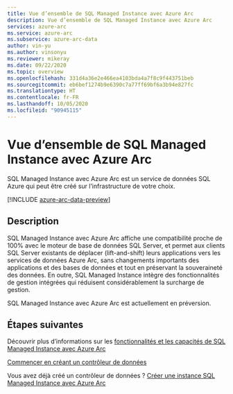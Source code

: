 ```yaml
---
title: Vue d’ensemble de SQL Managed Instance avec Azure Arc
description: Vue d’ensemble de SQL Managed Instance avec Azure Arc
services: azure-arc
ms.service: azure-arc
ms.subservice: azure-arc-data
author: vin-yu
ms.author: vinsonyu
ms.reviewer: mikeray
ms.date: 09/22/2020
ms.topic: overview
ms.openlocfilehash: 331d4a36e2e466ea4103bda4a7f8c9f443751beb
ms.sourcegitcommit: eb6bef1274b9e6390c7a77ff69bf6a3b94e827fc
ms.translationtype: HT
ms.contentlocale: fr-FR
ms.lasthandoff: 10/05/2020
ms.locfileid: "90945115"
---
```

# <a name="azure-arc-enabled-sql-managed-instance-overview"></a>Vue d’ensemble de SQL Managed Instance avec Azure Arc

SQL Managed Instance avec Azure Arc est un service de données SQL Azure qui peut être créé sur l’infrastructure de votre choix. 

[!INCLUDE [azure-arc-data-preview](../../../includes/azure-arc-data-preview.md)]

## <a name="description"></a>Description

SQL Managed Instance avec Azure Arc affiche une compatibilité proche de 100% avec le moteur de base de données SQL Server, et permet aux clients SQL Server existants de déplacer (lift-and-shift) leurs applications vers les services de données Azure Arc, sans changements importants des applications et des bases de données et tout en préservant la souveraineté des données. En outre, SQL Managed Instance intègre des fonctionnalités de gestion intégrées qui réduisent considérablement la surcharge de gestion. 

SQL Managed Instance avec Azure Arc est actuellement en préversion.

## <a name="next-steps"></a>Étapes suivantes

Découvrir plus d’informations sur les [fonctionnalités et les capacités de SQL Managed Instance avec Azure Arc](managed-instance-features.md)

[Commencer en créant un contrôleur de données](create-data-controller.md)

Vous avez déjà créé un contrôleur de données ? [Créer une instance SQL Managed Instance avec Azure Arc](create-sql-managed-instance.md)
